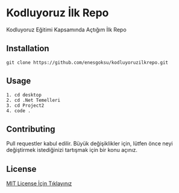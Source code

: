 # Kodluyoruz İlk Repo
Kodluyoruz Eğitimi Kapsamında Açtığım İlk Repo

## Installation

```
git clone https://github.com/enesgoksu/kodluyoruzilkrepo.git
```


## Usage
```
1. cd desktop
2. cd .Net Temelleri
3. cd Project2
4. code .
```

## Contributing
Pull requestler kabul edilir. Büyük değişiklikler için, lütfen önce neyi değiştirmek istediğinizi tartışmak için bir konu açınız.

## License
[MIT License İçin Tıklayınız](https://choosealicense.com/licenses/mit/)
